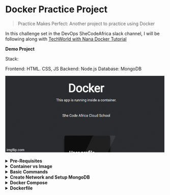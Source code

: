 # Docker Practice Project

> Practice Makes Perfect: Another project to practice using Docker

In this challenge set in the DevOps SheCodeAfrica slack channel, I will be following along with [TechWorld with Nana Docker Tutorial](https://youtu.be/3c-iBn73dDE)

**Demo Project**

Stack:

Frontend: HTML. CSS, JS
Backend: Node.js
Database: MongoDB

![](./app/images/5q96wy.gif)

<details>
<summary><b>Pre-Requisites</b></summary><p>
Download and install Docker. I am on a Windows machine running Windows home. I used the following guide to help me: [Windows Subsystem for Linux Installation Guide for Windows 10](https://docs.microsoft.com/en-us/windows/wsl/install-win10). Once I had done that I was able to download [Docker Desktop for Windows](https://docs.docker.com/desktop/windows/install/#system-requirements-for-wsl-2-backend).

</p></details>

<details>
<summary><b>Container vs Image</b></summary><p>

- A container is the running environment for an image.

- You can have multiple containers running on your machine

- An image is made up of different layers

- Images have tags/versions. If you don't specify a version you get the latest version.

- All the artifacts on DockerHub are images.

</p></details>

<details>
<summary><b>Basic Commands</b></summary><p>

**docker pull** pulls image from repo to your machine

**docker ps** list running containers

**docker run** starts a new container from an image

**docker run -d** start container in detached mode, meaning output will be container ID, then container will stop running

**docker stop** stops container

**docker start** starts stopped container

**docker ps -a** lists running and stopped containers

**docker logs** get logs to help debug your container

**docker exec** runs a new command in a running container/ launch a Bash terminal within a container

[OFFICIAL DOCKER COMMANDS CHEATSHEET](https://docs.docker.com/engine/reference/commandline/docker/)

</p></details>

<details>
<summary><b>Create Network and Setup MongoDB</b></summary><p>

# commands

## create docker network

```
  docker network create mongo-network
```

## start mongodb

```
  docker run -d -p 27017:27017 -e MONGO_INITDB_ROOT_USERNAME=admin -e MONGO_INITDB_ROOT_PASSWORD=password --name mongodb --net mongo-network mongo
```

## start mongo-express

```
  docker run -d -p 8081:8081 -e ME_CONFIG_MONGODB_ADMINUSERNAME=admin -e ME_CONFIG_MONGODB_ADMINPASSWORD=password --net mongo-network --name mongo-express mongo-express
```

</p></details>

<details>
<summary><b>Docker Compose</b></summary><p>

# Start containers using docker compose

Create docker compose file. (see mongo-docker-compose.yaml)

Run the following command to start all the containers defined in the docker compose file:

```
  docker-compose -f mongo-docker-compose.yaml up
```

To stop the containers run:

```
  docker-compose -f mongo-docker-compose.yaml down
```

</p></details>

<details>
<summary><b>Dockerfile</b></summary><p>

**A Dockerfile is a blueprint for building images.**

## ANATOMY OF A DOCKERFILE

_FROM_ start by basing it on another image

Ours is a JavaScript app with Node backend so we will use Node inside our container.

```
 FROM node
```

We can configure environmental variables. This step is optional. It is better to define environmental variables in the docker-compose file though: they are easier to manage that way

```
  ENV MONGO_DB_USERNAME=admin
      MONGO_DBPWD=password
```

Can execute any Linux command. The following command creates a /home/app folder INSIDE the container.

```
  RUN mkdir -p /home/app
```

Copy current folder files to /home/app. The . refers to the current folder.

```
  COPY . /home/app
```

Start the app with the following command:

```
  CMD ["node" "server.js"]
```

**What is the difference between RUN and CMD?**

CMD is an entrypoint command and you can only have one CMD command per Dockerfile.

You can have multiple RUN commands.

To build an image using a Dockerfile, you have to give the image name and tag using "-t". You must also provide the location of the Dockerfile. In this case we're in the the same folder as the Dockerfile so the location is defined by a .

```
  docker build -t my-app:1.0 .
```

To make sure the image has been created run

```
  docker images
```

Whenever you change the Dockerfile, you have to rebuild the image.

To start the container based on the image we just built, run:

```
  docker run my-app:1.0
```

</p></details>
